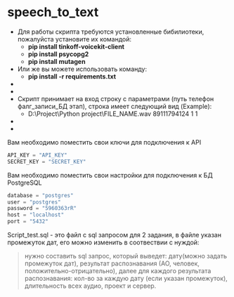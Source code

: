 # speech_to_text
+ Для работы скрипта требуются установленные бибилиотеки, пожалуйста установите их командой:
  + **pip install tinkoff-voicekit-client**
  + **pip install psycopg2**
  + **pip install mutagen**
+ Или же вы можете использовать команду:
  + **pip install -r requirements.txt**
+ 
+ 
+ Скрипт принимает на вход строку с параметрами (путь телефон фалг_записи_БД этап), строка имеет следующий вид (Example):
  + D:\Project\Python project\FILE_NAME.wav 89111794124 1 1
+ 
+ 
Вам необходимо поместить свои ключи для подключения к API
```python
API_KEY = "API_KEY"
SECRET_KEY = "SECRET_KEY"
```
Вам необходимо поместить свои настройки для подключения к БД PostgreSQL
```python
database = "postgres"
user = "postgres"
password = "5960363rR"
host = "localhost"
port = "5432"
```
Script_test.sql - это файл с sql запросом для 2 задания, в файле указан промежуток дат, его можно изменить в соотвествии с нуждой:
>нужно составить sql запрос, который выведет: дату(можно задать промежуток дат), результат распознавания (АО, человек, положительно-отрицательно), далее для каждого результата распознавания: кол-во за каждую дату (если указан промежуток), длительность всех аудио, проект и сервер.
